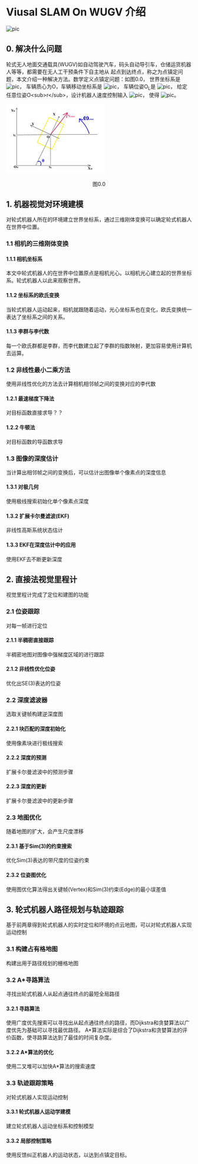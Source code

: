 # Viusal SLAM On WUGV 介绍
![pic](http://latex.codecogs.com/gif.latex?\boldsymbol{R}=\begin{pmatrix}cos\theta\cos\phi&sin\psi\sin\theta\cos\phi\-cos\psi\sin\phi&cos\psi\sin\theta\cos\phi\+sin\psi\sin\phi\\\\cos\theta\sin\phi&sin\psi\sin\theta\sin\phi+cos\psi\cos\phi&cos\phi\sin\theta\sin\phi-sin\psi\cos\phi\\\\-sin\theta&sin\psi\cos\theta&cos\psi\cos\theta\end{pmatrix}_{3\times{3}})                                     
## 0. 解决什么问题 
轮式无人地面交通载具(WUGV)如自动驾驶汽车，码头自动导引车，仓储运货机器人等等，都需要在无人工干预条件下自主地从
起点到达终点，称之为点镇定问题，本文介绍一种解决方法。数学定义点镇定问题：如图0.0，
世界坐标系是
![pic](http://latex.codecogs.com/gif.latex?\\{X_W,Y_W,O_W\\})，
车辆质心为O，车辆移动坐标系是
![pic](http://latex.codecogs.com/gif.latex?\\{X,Y,O\\})，
车辆位姿O<sub>L</sub>是
![pic](http://latex.codecogs.com/gif.latex?(X_L,Y_L,\theta))，
给定任意位姿O<sub>r</sub>，设计机器人速度控制输入
![pic](http://latex.codecogs.com/gif.latex?v_c=f_c(e,\boldsymbol{W},\boldsymbol{K},t))，
使得
![pic](http://latex.codecogs.com/gif.latex?\lim_{t\to+\infty}(\boldsymbol{O_r}-\boldsymbol{O_L})=\boldsymbol{0})。

![pic](pic/c0/CarCoodinate.png)
<center>图0.0</center>





## 1. 机器视觉对环境建模
对轮式机器人所在的环境建立世界坐标系，通过三维刚体变换可以确定轮式机器人在世界中位置。

### 1.1 相机的三维刚体变换
#### 1.1.1 相机坐标系 
本文中轮式机器人的在世界中位置原点是相机光心。以相机光心建立起的世界坐标系。轮式机器人以此来观察世界。
#### 1.1.2 坐标系的欧氏变换
当轮式机器人运动起来，相机就跟随着运动，光心坐标系也在变化，欧氏变换统一表达了坐标系之间的关系。
#### 1.1.3 李群与李代数
每一个欧氏群都是李群，而李代数建立起了李群的指数映射，更加容易使用计算机去运算。

### 1.2 非线性最小二乘方法 
使用非线性优化的方法去计算相机相邻帧之间的变换对应的李代数
#### 1.2.1 最速梯度下降法
对目标函数直接求导？？
#### 1.2.2 牛顿法 
对目标函数的导函数求导

### 1.3 图像的深度估计
当计算出相邻帧之间的变换后，可以估计出图像单个像素点的深度信息
#### 1.3.1 对极几何
使用极线搜索初始化单个像素点深度
#### 1.3.2 扩展卡尔曼滤波(EKF)
非线性高斯系统状态估计
#### 1.3.3 EKF在深度估计中的应用
使用EKF去不断更新深度

## 2. 直接法视觉里程计
视觉里程计完成了定位和建图的功能

### 2.1 位姿跟踪
对每一帧进行定位
#### 2.1.1 半稠密直接跟踪 
半稠密地图对图像中强梯度区域的进行跟踪
#### 2.1.2 非线性优化位姿
优化出SE(3)表达的位姿

### 2.2 深度滤波器 
选取关键帧构建逆深度图
#### 2.2.1 块匹配的深度初始化 
使用像素块进行极线搜索
#### 2.2.2 深度的预测
扩展卡尔曼滤波中的预测步骤
#### 2.2.3 深度的更新 
扩展卡尔曼滤波中的更新步骤

### 2.3 地图优化 
随着地图的扩大，会产生尺度漂移
#### 2.3.1 基于Sim(3)的约束搜索
优化Sim(3)表达的带尺度的位姿约束
#### 2.3.2 位姿图优化 
使用图优化算法得出关键帧(Vertex)和Sim(3)约束(Edge)的最小误差值

## 3. 轮式机器人路径规划与轨迹跟踪
基于前两章得到轮式机器人的实时定位和环境的点云地图，可以对轮式机器人实现运动控制
### 3.1 构建占有格地图
构建出用于路径规划的栅格地图

### 3.2 A*寻路算法 
寻找出轮式机器人从起点通往终点的最短全局路径

#### 3.2.1 寻路算法 
使用广度优先搜索可以寻找出从起点通往终点的路径，而Dijkstra和贪婪算法以广度优先为基础可以寻找最优路径。
A*算法实际是综合了Dijkstra和贪婪算法的评价函数，使寻路算法达到了最佳的时间复杂度。

#### 3.2.2 A*算法的优化
使用二叉堆可以加快A*算法的搜索速度

### 3.3 轨迹跟踪策略 
对轮式机器人实现运动控制
#### 3.3.1 轮式机器人运动学建模 
建立轮式机器人运动坐标系和控制模型
#### 3.3.2 局部控制策略 
使用反馈纠正机器人的运动状态，以达到点镇定目标。
